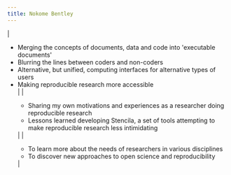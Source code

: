 ```yaml
---
title: Nokome Bentley
---
```


| <ul><li>Merging the concepts of documents, data and code into 'executable documents'</li><li>Blurring the lines between coders and non-coders</li><li>Alternative, but unified, computing interfaces for alternative types of users</li><li>Making reproducible research more accessible</li> |
| <ul><li>Sharing my own motivations and experiences as a researcher doing reproducible research</li><li>Lessons learned developing Stencila, a set of tools attempting to make reproducible research less intimidating</li></ul> |
| <ul><li>To learn more about the needs of researchers in various disciplines</li><li>To discover new approaches to open science and reproducibility</li></ul> |
